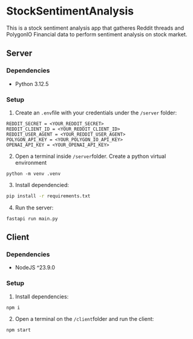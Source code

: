 # StockSentimentAnalysis
 This is a stock sentiment analysis app that gatheres Reddit threads and PolygonIO Financial data to perform sentiment analysis on stock market.

## Server

### Dependencies
- Python 3.12.5 

### Setup

1. Create an `.env`file with your credentials under the `/server` folder:
```
REDDIT_SECRET = <YOUR_REDDIT_SECRET>
REDDIT_CLIENT_ID = <YOUR_REDDIT_CLIENT_ID>
REDDIT_USER_AGENT = <YOUR_REDDIT_USER_AGENT>
POLYGON_API_KEY = <YOUR_POLYGON_IO_API_KEY>
OPENAI_API_KEY = <YOUR_OPENAI_API_KEY>
```

2. Open a terminal inside `/server`folder. Create a python virtual environment
```
python -m venv .venv
```

3. Install dependencied:
```bash
pip install -r requirements.txt
```

4. Run the server:
```
fastapi run main.py
```

## Client

### Dependencies
- NodeJS ^23.9.0

### Setup
1. Install dependencies:
```
npm i
```
2. Open a terminal on the `/client`folder and run the client:
````
npm start
````



